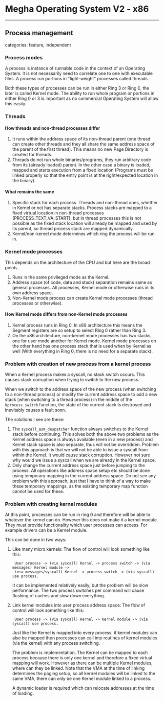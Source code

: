 # Megha Operating System V2 - x86
------------------------------------------------------------------------------

## Process management
categories: feature, independent

### Process modes

A process is instance of runnable code in the context of an Operating System. It is not necessarily
need to correlate one to one with executable files. A process run portions in "light-weight"
processes called threads.

Both these types of processes can be run in either Ring 3 or Ring 0, the later is called Kernel
mode. The ability to run whole program or portions in either Ring 0 or 3 is important as no
commercial Operating System will allow this easily.

### Threads

#### How threads and non-thread processes differ

1. It runs within the address space of its non-thread parent (one thread can create other threads
   and they all share the same address space of the parent of the first thread). This means no new
   Page Directory is created for threads.
2. Threads do not run whole binaries/programs, they run arbitrary code from its (already loaded)
   parent. In the other case a binary is loaded, mapped and starts execution from a fixed
   location (Programs must be linked properly so that the entry point is at the right/expected
   location in the binary).

#### What remains the same

1. Specific stack for each process. Threads and non-thread ones, whether in Kernel or not has
   separate stacks.
   Process stacks are mapped to a fixed virtual location in non-thread processes
   (PROCESS_TEXT_VA_START), but in thread processes this is not possible as the fixed stack
   location will already be mapped and used by its parent, so thread process stack are mapped
   dynamically.
2. Kernel/non-kernel mode determines which ring the process will be run in.

### Kernel mode processes

This depends on the architecture of the CPU and but here are the broad points.
1. Runs in the same privileged mode as the Kernel.
2. Address space (of code, data and stack) separation remains same as general processes. All
   processes, Kernel mode or otherwise runs in its own address space.
3. Non-Kernel mode process can create Kernel mode processes (thread processes or otherwise).

#### How Kernel mode differs from non-Kernel mode processes

1. Kernel process runs in Ring 0. In x86 architecture this means the Segment registers are so setup
   to select Ring 0 rather than Ring 3.
2. On the x86 architecture, non-kernel mode processes has two stacks, one for user mode another
   for Kernel mode. Kernel mode processes on the other hand has one process stack that is used when
   by Kernel as well (With everything in Ring 0, there is no need for a separate stack).

### Problem with creation of new process from a kernel process

When a Kernel process makes a syscall, no stack switch occurs. This causes stack corruption when
trying to switch to the new process.

When we switch to the address space of the new process (when switching to a non-thread process) or
modify the current address space to add a new stack (when switching to a thread process) in the
middle of the `kprocess_switch` function, the state of the current stack is destroyed and inevitably
causes a fault soon.

The solutions I see are these:
1. The `syscall_asm_despatcher` function always switches to the Kernel stack before continuing. This
   solves both the above two problems as the Kernel address space is always available (even in a new
   process) and Kernel stack space is also separate, thus will not be overridden.
   Problem with this approach is that we will not be able to issue a syscall from within the Kernel.
   It would cause stack corruption. However not sure why would we issue a syscall when we are
   already in the Kernel space.
2. Only change the current address space just before jumping to the process. All operations like
   address space setup etc should be done using temporary mapping in the current address space.
   Do not see any problem with this approach, just that I have to think of a way to make these
   temporary mappings, as the existing temporary map function cannot be used for these.

### Problem with creating kernel modules

At this point, processes can be run in ring 0 and therefore will be able to whatever the kernel can
do. However this does not make it a kernel module. They must provide functionality which user
processes can access. For example drivers can be a Kernel module.

This can be done in two ways:
1. Like many micro kernels:
   The flow of control will look something like this:

   ```
    User process -> (via syscall) Kernel -> process switch -> (via messages) Kernel module -> 
    (via messages/syscall) Kernel -> process switch -> (via syscall) use process.
   ```
   
   It can be implemented relatively easily, but the problem will be slow performance. The two
   process switches per command will cause flushing of caches and slow down everything.

2. Link kernel modules into user process address space:
   The flow of control will look something like this:

   ```
    User process -> (via syscall) Kernel -> Kernel module -> (via syscall) use process.
   ```
  
   Just like the Kernel is mapped into every process, if kernel modules can also be mapped then
   processes can call into routines of kernel modules (via the kernel) with any process switching.

   The problem is implementation. The Kernel can be mapped to each process because there is only one
   kernel and therefore a fixed virtual mapping will work. However as there can be multiple Kernel
   modules, where can they be linked. Note that the VMA at the time of linking determines the paging
   setup, so all kernel modules will be linked to the same VMA, there can only be one Kernel module
   linked to a process.
   
   A dynamic loader is required which can relocate addresses at the time of loading.
